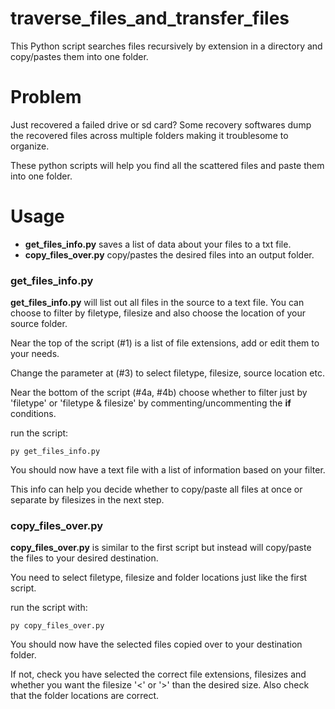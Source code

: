 # traverse_files_and_transfer_files
This Python script searches files recursively by extension in a directory and copy/pastes them into one folder.

# Problem

Just recovered a failed drive or sd card? Some recovery softwares dump the recovered files across multiple folders making it troublesome to organize.

These python scripts will help you find all the scattered files and paste them into one folder.

# Usage

- **get_files_info.py** saves a list of data about your files to a txt file.
- **copy_files_over.py** copy/pastes the desired files into an output folder.

### get_files_info.py

**get_files_info.py** will list out all files in the source to a text file. You can choose to filter by filetype, filesize and also choose the location of your source folder.

Near the top of the script (#1) is a list of file extensions, add or edit them to your needs.

Change the parameter at (#3) to select filetype, filesize, source location etc.

Near the bottom of the script (#4a, #4b) choose whether to filter just by 'filetype' or 'filetype & filesize' by commenting/uncommenting the **if** conditions.

run the script:

```
py get_files_info.py
```

You should now have a text file with a list of information based on your filter.

This info can help you decide whether to copy/paste all files at once or separate by filesizes in the next step.

### copy_files_over.py

**copy_files_over.py** is similar to the first script but instead will copy/paste the files to your desired destination.

You need to select filetype, filesize and folder locations just like the first script.

run the script with:

```
py copy_files_over.py
```

You should now have the selected files copied over to your destination folder.

If not, check you have selected the correct file extensions, filesizes and whether you want the filesize '<' or '>' than the desired size. Also check that the folder locations are correct.
